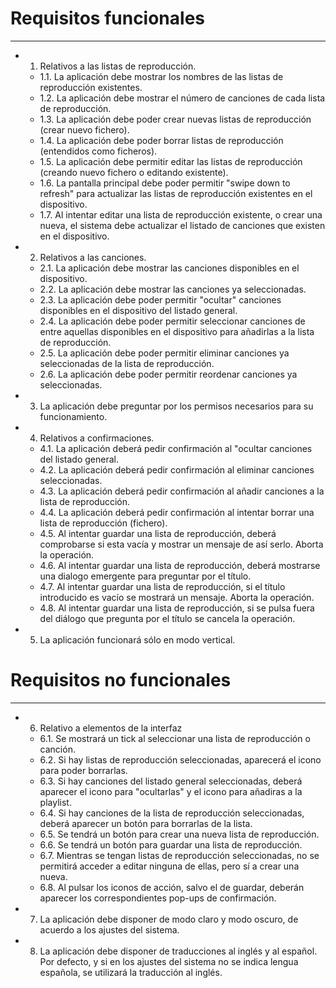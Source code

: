 # Requisitos funcionales
---

- 1. Relativos a las listas de reproducción.
    - 1.1. La aplicación debe mostrar los nombres de las listas de reproducción existentes.
    - 1.2. La aplicación debe mostrar el número de canciones de cada lista de reproducción.
    - 1.3. La aplicación debe poder crear nuevas listas de reproducción (crear nuevo fichero).
    - 1.4. La aplicación debe poder borrar listas de reproducción (entendidos como ficheros).
    - 1.5. La aplicación debe permitir editar las listas de reproducción (creando nuevo fichero o editando existente).
    - 1.6. La pantalla principal debe poder permitir "swipe down to refresh" para actualizar las listas de reproducción existentes en el dispositivo.
    - 1.7. Al intentar editar una lista de reproducción existente, o crear una nueva, el sistema debe actualizar el listado de canciones que existen en el dispositivo.

- 2. Relativos a las canciones.
    - 2.1. La aplicación debe mostrar las canciones disponibles en el dispositivo.
    - 2.2. La aplicación debe mostrar las canciones ya seleccionadas.
    - 2.3. La aplicación debe poder permitir "ocultar" canciones disponibles en el dispositivo del listado general.
    - 2.4. La aplicación debe poder permitir seleccionar canciones de entre aquellas disponibles en el dispositivo para añadirlas a la lista de reproducción.
    - 2.5. La aplicación debe poder permitir eliminar canciones ya seleccionadas de la lista de reproducción.
    - 2.6. La aplicación debe poder permitir reordenar canciones ya seleccionadas.

- 3. La aplicación debe preguntar por los permisos necesarios para su funcionamiento.

- 4. Relativos a confirmaciones.
    - 4.1. La aplicación deberá pedir confirmación al "ocultar canciones del listado general.
    - 4.2. La aplicación deberá pedir confirmación al eliminar canciones seleccionadas.
    - 4.3. La aplicación deberá pedir confirmación al añadir canciones a la lista de reproducción.
    - 4.4. La aplicación deberá pedir confirmación al intentar borrar una lista de reproducción (fichero).
    - 4.5. Al intentar guardar una lista de reproducción, deberá comprobarse si esta vacía y mostrar un mensaje de así serlo. Aborta la operación.
    - 4.6. Al intentar guardar una lista de reproducción, deberá mostrarse una dialogo emergente para preguntar por el título.
    - 4.7. Al intentar guardar una lista de reproducción, si el título introducido es vacío se mostrará un mensaje. Aborta la operación.
    - 4.8. Al intentar guardar una lista de reproducción, si se pulsa fuera del diálogo que pregunta por el título se cancela la operación.

- 5. La aplicación funcionará sólo en modo vertical.

# Requisitos no funcionales
---

- 6. Relativo a elementos de la interfaz
    - 6.1. Se mostrará un tick al seleccionar una lista de reproducción o canción.
    - 6.2. Si hay listas de reproducción seleccionadas, aparecerá el icono para poder borrarlas.
    - 6.3. Si hay canciones del listado general seleccionadas, deberá aparecer el icono para "ocultarlas" y el icono para añadiras a la playlist.
    - 6.4. Si hay canciones de la lista de reproducción seleccionadas, deberá aparecer un botón para borrarlas de la lista.
    - 6.5. Se tendrá un botón para crear una nueva lista de reproducción.
    - 6.6. Se tendrá un botón para guardar una lista de reproducción.
    - 6.7. Mientras se tengan listas de reproducción seleccionadas, no se permitirá acceder a editar ninguna de ellas, pero sí a crear una nueva.
    - 6.8. Al pulsar los iconos de acción, salvo el de guardar, deberán aparecer los correspondientes pop-ups de confirmación.

- 7. La aplicación debe disponer de modo claro y modo oscuro, de acuerdo a los ajustes del sistema.

- 8. La aplicación debe disponer de traducciones al inglés y al español. Por defecto, y si en los ajustes del sistema no se indica lengua española, se utilizará la traducción al inglés.
 